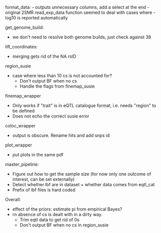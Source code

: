 format_data:
	- outputs unnecessary columns, add a select at the end
	- original 2SMR read_exp_data function seemed to deal with cases where -log10 is reported automatically
	
get_genome_build:
  - we don't need to resolve both genome builds, just check against 38

lift_coordinates:
  - merging gets rid of the NA rsID
	
region_susie
  - case where less than 10 cs is not accounted for?
	- Don't output BF when no cs
	- Handle the flags from finemap_susie
	
finemap_wrapper
  - Only works if "trait" is in eQTL catalogue format, i.e. needs "region" to be defined
  - Does not echo the correct susie error
  
coloc_wrapper
  - output is obscure. Rename hits and add snps id
  
plot_wrapper
  - put plots in the same pdf
	
master_pipeline:
  - Figure out how to get the sample size (for now only one outcome of interest, can be set externally)
  - Detect whether lbf are in dataset + whether data comes from eqtl_cat
  - Prefix of lbf files is hard coded
  
Overall:
  - effect of the priors: estimate pi from empirical Bayes?
  - rn absence of cs is dealt with in a dirty way.
      - Trim eqtl data to get rid of 0s
      - Don't output BF when no cs in region_susie